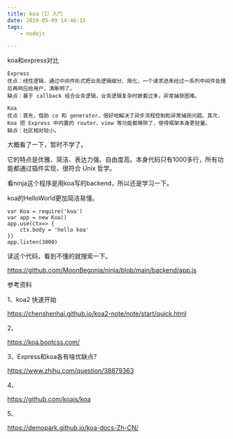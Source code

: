 ```yaml
---
title: koa（1）入门
date: 2019-05-09 14:46:11
tags:
	- nodejs

---
```




koa和express对比

```
Express
优点：线性逻辑，通过中间件形式把业务逻辑细分、简化，一个请求进来经过一系列中间件处理后再响应给用户，清晰明了。 
缺点：基于 callback 组合业务逻辑，业务逻辑复杂时嵌套过多，异常捕获困难。

Koa
优点：首先，借助 co 和 generator，很好地解决了异步流程控制和异常捕获问题。其次，Koa 把 Express 中内置的 router、view 等功能都移除了，使得框架本身更轻量。 
缺点：社区相对较小。
```



大概看了一下，暂时不学了。



它的特点是优雅、简洁、表达力强、自由度高。本身代码只有1000多行，所有功能都通过插件实现，很符合 Unix 哲学。



看ninja这个程序是用koa写的backend，所以还是学习一下。

koa的HelloWorld更加简洁易懂。

```
var Koa = require('koa')
var app = new Koa()
app.use(ctx=> {
    ctx.body = 'hello koa'
})
app.listen(3000)
```

读这个代码，看到不懂的就搜索一下。

https://github.com/MoonBegonia/ninja/blob/main/backend/app.js



参考资料

1、koa2 快速开始

https://chenshenhai.github.io/koa2-note/note/start/quick.html

2、

https://koa.bootcss.com/

3、Express和koa各有啥优缺点?

https://www.zhihu.com/question/38879363

4、

https://github.com/koajs/koa

5、

https://demopark.github.io/koa-docs-Zh-CN/